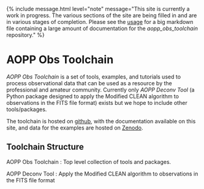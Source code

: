 
{% 
	include message.html 
		level="note" 
		message="This site is currently a work in progress. The various sections of the site are being filled in and are in various stages of completion. Please see the <a href='USAGE.html'>usage</a> for a big markdown file containing a large amount of documentation for the *aopp_obs_toolchain* repository." 
%}


# AOPP Obs Toolchain #

*AOPP Obs Toolchain* is a set of tools, examples, and tutorials used to process observational data that can be used as a resource by the professional and amateur community. Currently only *AOPP Deconv Tool* (a Python package designed to apply the Modified CLEAN algorithm to observations in the FITS file format) exists but we hope to include other tools/packages.

The toolchain is hosted on [github](https://github.com/jackdobinson/aopp_obs_toolchain), with the documentation available on this site, and data for the examples are hosted on [Zenodo](https://zenodo.org/records/13384454).


## Toolchain Structure ##

AOPP Obs Toolchain
: Top level collection of tools and packages.
  
  AOPP Deconv Tool
  : Apply the Modified CLEAN algorithm to observations in the FITS file format

